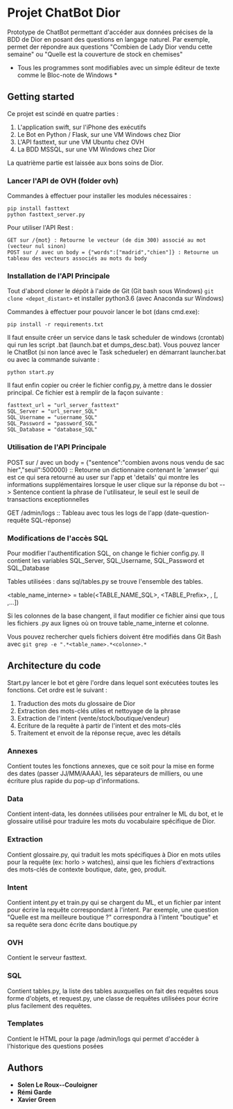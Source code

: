 ﻿# Projet ChatBot Dior

Prototype de ChatBot permettant d'accéder aux données précises de la BDD de Dior en posant des questions en langage naturel. Par exemple, permet der répondre aux questions "Combien de Lady Dior vendu cette semaine" ou "Quelle est la couverture de stock en chemises"
 * Tous les programmes sont modifiables avec un simple éditeur de texte comme le Bloc-note de Windows *

## Getting started

Ce projet est scindé en quatre parties :
1. L'application swift, sur l'iPhone des exécutifs
2. Le Bot en Python / Flask, sur une VM Windows chez Dior
3. L'API fasttext, sur une VM Ubuntu chez OVH
4. La BDD MSSQL, sur une VM Windows chez Dior

La quatrième partie est laissée aux bons soins de Dior.

### Lancer l'API de OVH (folder ovh)

Commandes à effectuer pour installer les modules nécessaires :

```
pip install fasttext
python fasttext_server.py
```

Pour utiliser l'API Rest :

```
GET sur /{mot} : Retourne le vecteur (de dim 300) associé au mot (vecteur nul sinon)
POST sur / avec un body = {"words":["madrid","chien"]} : Retourne un tableau des vecteurs associés au mots du body
```

### Installation de l'API Principale

Tout d'abord cloner le dépôt à l'aide de Git (Git bash sous Windows)
`git clone <depot_distant>`
et installer python3.6 (avec Anaconda sur Windows)

Commandes à effectuer pour pouvoir lancer le bot (dans cmd.exe):

`pip install -r requirements.txt`

Il faut ensuite créer un service dans le task scheduler de windows (crontab) qui run les script .bat (launch.bat et dumps_desc.bat).
Vous pouvez lancer le ChatBot (si non lancé avec le Task schedueler) en démarrant launcher.bat ou avec la commande suivante :
```
python start.py
```

Il faut enfin copier ou créer le fichier config.py, à mettre dans le dossier principal. Ce fichier est à remplir de la façon suivante :
```
fasttext_url = "url_server_fasttext"
SQL_Server = "url_server_SQL"
SQL_Username = "username_SQL"
SQL_Password = "password_SQL"
SQL_Database = "database_SQL"
```

### Utilisation de l'API Principale

POST sur / avec un body = {"sentence":"combien avons nous vendu de sac hier","seuil":500000} :: Retourne un dictionnaire contenant le 'anwser' qui est ce qui sera retourné au user sur l'app et 'details' qui montre les informations supplémentaires lorsque le user clique sur la réponse du bot
--> Sentence contient la phrase de l'utilisateur, le seuil est le seuil de transactions exceptionnelles

GET /admin/logs :: Tableau avec tous les logs de l'app (date-question-requête SQL-réponse)

### Modifications de l'accès SQL

Pour modifier l'authentification SQL, on change le fichier config.py.
Il contient les variables SQL_Server, SQL_Username, SQL_Password et SQL_Database

Tables utilisées : dans sql/tables.py se trouve l'ensemble des tables.

<table_name_interne> = table(<TABLE_NAME_SQL>, <TABLE_Prefix>, <Alias>, [<colonne1>, <colonne2>,...])

Si les colonnes de la base changent, il faut modifier ce fichier ainsi que tous les fichiers .py aux lignes où on trouve table_name_interne et colonne.

Vous pouvez rechercher quels fichiers doivent être modifiés dans Git Bash avec `git grep -e ".*<table_name>.*<colonne>.*`

## Architecture du code

Start.py lancer le bot et gère l'ordre dans lequel sont exécutées toutes les fonctions. Cet ordre est le suivant :

1. Traduction des mots du glossaire de Dior
2. Extraction des mots-clés utiles et nettoyage de la phrase
3. Extraction de l'intent (vente/stock/boutique/vendeur)
4. Ecriture de la requête à partir de l'intent et des mots-clés
5. Traitement et envoit de la réponse reçue, avec les détails

### Annexes

Contient toutes les fonctions annexes, que ce soit pour la mise en forme des dates (passer JJ/MM/AAAA), les séparateurs de milliers, ou une écriture plus rapide du pop-up d'informations.

### Data

Contient intent-data, les données utilisées pour entraîner le ML du bot, et le glossaire utilisé pour traduire les mots du vocabulaire spécifique de Dior.

### Extraction

Contient glossaire.py, qui traduit les mots spécifiques à Dior en mots utiles pour la requête (ex: horlo > watches), ainsi que les fichiers d'extractions des mots-clés de contexte boutique, date, geo, produit.

### Intent

Contient intent.py et train.py qui se chargent du ML, et un fichier par intent pour écrire la requête correspondant à l'intent. Par exemple, une question "Quelle est ma meilleure boutique ?" correspondra à l'intent "boutique" et sa requête sera donc écrite dans boutique.py

### OVH

Contient le serveur fasttext.

### SQL

Contient tables.py, la liste des tables auxquelles on fait des requêtes sous forme d'objets, et request.py, une classe de requêtes utilisées pour écrire plus facilement des requêtes.

### Templates

Contient le HTML pour la page /admin/logs qui permet d'accéder à l'historique des questions posées

## Authors

* **Solen Le Roux--Couloigner**
* **Rémi Garde**
* **Xavier Green**